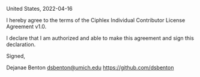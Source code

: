 United States, 2022-04-16

I hereby agree to the terms of the Ciphlex Individual Contributor License Agreement v1.0.

I declare that I am authorized and able to make this agreement and sign this declaration.

Signed,

Dejanae Benton dsbenton@umich.edu https://github.com/dsbenton